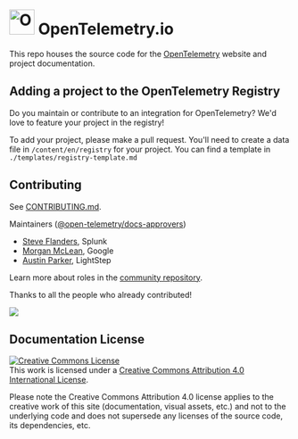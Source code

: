 # <img src="https://opentelemetry.io/img/logos/opentelemetry-logo-nav.png" alt="OpenTelemetry Icon" width="45" height=""> OpenTelemetry.io

This repo houses the source code for the
[OpenTelemetry](https://opentelemetry.io) website and project documentation.

## Adding a project to the OpenTelemetry Registry

Do you maintain or contribute to an integration for OpenTelemetry? We'd love to
feature your project in the registry!

To add your project, please make a pull request. You'll need to create a data file in `/content/en/registry` for your project. You can find a template in `./templates/registry-template.md`

## Contributing

See [CONTRIBUTING.md](CONTRIBUTING.md).

Maintainers ([@open-telemetry/docs-approvers](https://github.com/orgs/open-telemetry/teams/docs-approvers))

- [Steve Flanders](https://github.com/flands), Splunk
- [Morgan McLean](https://github.com/mtwo), Google
- [Austin Parker](https://github.com/austinlparker), LightStep

Learn more about roles in the [community repository](https://github.com/open-telemetry/community/blob/master/community-membership.md).

Thanks to all the people who already contributed!

<a href="https://github.com/open-telemetry/opentelemetry.io/graphs/contributors">
  <img src="https://contributors-img.web.app/image?repo=open-telemetry/opentelemetry.io" />
</a>

## Documentation License

<a rel="license" href="http://creativecommons.org/licenses/by/4.0/"><img alt="Creative Commons License" style="border-width:0" src="https://i.creativecommons.org/l/by/4.0/88x31.png" /></a><br />This work is licensed under a <a rel="license" href="http://creativecommons.org/licenses/by/4.0/">Creative Commons Attribution 4.0 International License</a>.

Please note the Creative Commons Attribution 4.0 license applies to the creative work of this site (documentation, visual assets, etc.) and not to the underlying code and does not supersede any licenses of the source code, its dependencies, etc.